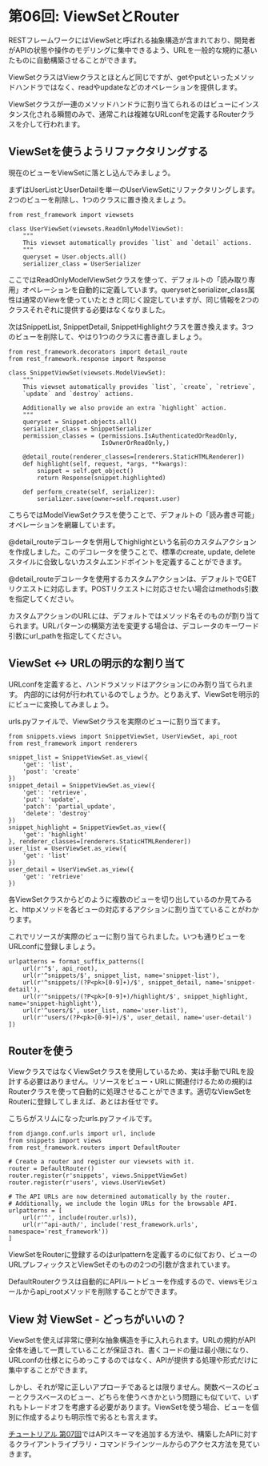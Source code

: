 # 第06回: ViewSetとRouter  
RESTフレームワークにはViewSetと呼ばれる抽象構造が含まれており、開発者がAPIの状態や操作のモデリングに集中できるよう、URLを一般的な規約に基いたものに自動構築させることができます。

ViewSetクラスはViewクラスとほとんど同じですが、getやputといったメソッドハンドラではなく、readやupdateなどのオペレーションを提供します。

ViewSetクラスが一連のメソッドハンドラに割り当てられるのはビューにインスタンス化される瞬間のみで、通常これは複雑なURLconfを定義するRouterクラスを介して行われます。

## ViewSetを使うようリファクタリングする  
現在のビューをViewSetに落とし込んでみましょう。

まずはUserListとUserDetailを単一のUserViewSetにリファクタリングします。2つのビューを削除し、1つのクラスに置き換えましょう。

```
from rest_framework import viewsets

class UserViewSet(viewsets.ReadOnlyModelViewSet):
    """
    This viewset automatically provides `list` and `detail` actions.
    """
    queryset = User.objects.all()
    serializer_class = UserSerializer
```

ここではReadOnlyModelViewSetクラスを使って、デフォルトの「読み取り専用」オペレーションを自動的に定義しています。querysetとserializer_class属性は通常のViewを使っていたときと同じく設定していますが、同じ情報を2つのクラスそれぞれに提供する必要はなくなりました。

次はSnippetList, SnippetDetail, SnippetHighlightクラスを置き換えます。3つのビューを削除して、やはり1つのクラスに書き直しましょう。

```
from rest_framework.decorators import detail_route
from rest_framework.response import Response

class SnippetViewSet(viewsets.ModelViewSet):
    """
    This viewset automatically provides `list`, `create`, `retrieve`,
    `update` and `destroy` actions.

    Additionally we also provide an extra `highlight` action.
    """
    queryset = Snippet.objects.all()
    serializer_class = SnippetSerializer
    permission_classes = (permissions.IsAuthenticatedOrReadOnly,
                          IsOwnerOrReadOnly,)

    @detail_route(renderer_classes=[renderers.StaticHTMLRenderer])
    def highlight(self, request, *args, **kwargs):
        snippet = self.get_object()
        return Response(snippet.highlighted)

    def perform_create(self, serializer):
        serializer.save(owner=self.request.user)
```

こちらではModelViewSetクラスを使うことで、デフォルトの「読み書き可能」オペレーションを網羅しています。

@detail_routeデコレータを併用してhighlightという名前のカスタムアクションを作成しました。このデコレータを使うことで、標準のcreate, update, deleteスタイルに合致しないカスタムエンドポイントを定義することができます。

@detail_routeデコレータを使用するカスタムアクションは、デフォルトでGETリクエストに対応します。POSTリクエストに対応させたい場合はmethods引数を指定してください。

カスタムアクションのURLには、デフォルトではメソッド名そのものが割り当てられます。URLパターンの構築方法を変更する場合は、デコレータのキーワード引数にurl_pathを指定してください。

## ViewSet <-> URLの明示的な割り当て  

URLconfを定義すると、ハンドラメソッドはアクションにのみ割り当てられます。 内部的には何が行われているのでしょうか。とりあえず、ViewSetを明示的にビューに変換してみましょう。

urls.pyファイルで、ViewSetクラスを実際のビューに割り当てます。

```
from snippets.views import SnippetViewSet, UserViewSet, api_root
from rest_framework import renderers

snippet_list = SnippetViewSet.as_view({
    'get': 'list',
    'post': 'create'
})
snippet_detail = SnippetViewSet.as_view({
    'get': 'retrieve',
    'put': 'update',
    'patch': 'partial_update',
    'delete': 'destroy'
})
snippet_highlight = SnippetViewSet.as_view({
    'get': 'highlight'
}, renderer_classes=[renderers.StaticHTMLRenderer])
user_list = UserViewSet.as_view({
    'get': 'list'
})
user_detail = UserViewSet.as_view({
    'get': 'retrieve'
})
```

各ViewSetクラスからどのように複数のビューを切り出しているのか見てみると、httpメソッドを各ビューの対応するアクションに割り当てていることがわかります。

これでリソースが実際のビューに割り当てられました。いつも通りビューをURLconfに登録しましょう。

```
urlpatterns = format_suffix_patterns([
    url(r'^$', api_root),
    url(r'^snippets/$', snippet_list, name='snippet-list'),
    url(r'^snippets/(?P<pk>[0-9]+)/$', snippet_detail, name='snippet-detail'),
    url(r'^snippets/(?P<pk>[0-9]+)/highlight/$', snippet_highlight, name='snippet-highlight'),
    url(r'^users/$', user_list, name='user-list'),
    url(r'^users/(?P<pk>[0-9]+)/$', user_detail, name='user-detail')
])
```

## Routerを使う  
ViewクラスではなくViewSetクラスを使用しているため、実は手動でURLを設計する必要はありません。リソースをビュー・URLに関連付けるための規約はRouterクラスを使って自動的に処理させることができます。適切なViewSetをRouterに登録してしまえば、あとはお任せです。

こちらがスリムになったurls.pyファイルです。

```
from django.conf.urls import url, include
from snippets import views
from rest_framework.routers import DefaultRouter

# Create a router and register our viewsets with it.
router = DefaultRouter()
router.register(r'snippets', views.SnippetViewSet)
router.register(r'users', views.UserViewSet)

# The API URLs are now determined automatically by the router.
# Additionally, we include the login URLs for the browsable API.
urlpatterns = [
    url(r'^', include(router.urls)),
    url(r'^api-auth/', include('rest_framework.urls', namespace='rest_framework'))
]
```

ViewSetをRouterに登録するのはurlpatternを定義するのに似ており、ビューのURLプレフィックスとViewSetそのものの2つの引数が含まれています。

DefaultRouterクラスは自動的にAPIルートビューを作成するので、viewsモジュールからapi_rootメソッドを削除することができます。

## View 対 ViewSet - どっちがいいの？  
ViewSetを使えば非常に便利な抽象構造を手に入れられます。URLの規約がAPI全体を通して一貫していることが保証され、書くコードの量は最小限になり、URLconfの仕様とにらめっこするのではなく、APIが提供する処理や形式だけに集中することができます。

しかし、それが常に正しいアプローチであるとは限りません。関数ベースのビューとクラスベースのビュー、どちらを使うべきかという問題にも似ていて、いずれもトレードオフを考慮する必要があります。ViewSetを使う場合、ビューを個別に作成するよりも明示性で劣るとも言えます。

[チュートリアル 第07回](http://sandmark.hateblo.jp/entry/2017/10/06/190611)ではAPIスキーマを追加する方法や、構築したAPIに対するクライアントライブラリ・コマンドラインツールからのアクセス方法を見ていきます。

